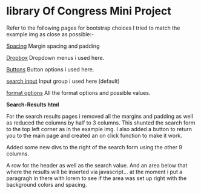 # library Of Congress Mini Project


Refer to the following pages for bootstrap choices I tried to match the example img as close as possible:-

[Spacing](https://getbootstrap.com/docs/4.1/utilities/spacing/) Margin spacing and padding 

[Dropbox](https://getbootstrap.com/docs/4.1/components/dropdowns/) Dropdown menus i used here.

[Buttons](https://getbootstrap.com/docs/4.1/components/buttons/) Button options i used here.

[search input](https://getbootstrap.com/docs/4.1/components/input-group/) Input group i used here (default)



[format options](https://libraryofcongress.github.io/data-exploration/requests.html#searching) All the format options and possible values.

**Search-Results html**

For the search results pages i removed all the margins and padding as well as reduced the columns by half to 3 columns. This shunted the search form to the top left corner as in the example img. I also added a button to return you to the main page and created an on click function to make it work.

Added some new divs to the right of the search form using the other 9 columns.  

A row for the header as well as the search value.  And an area below that where the results will be inserted via javascript...  at the moment i put a paragragh in there with lorem to see if the area was set up right with the background colors and spacing.